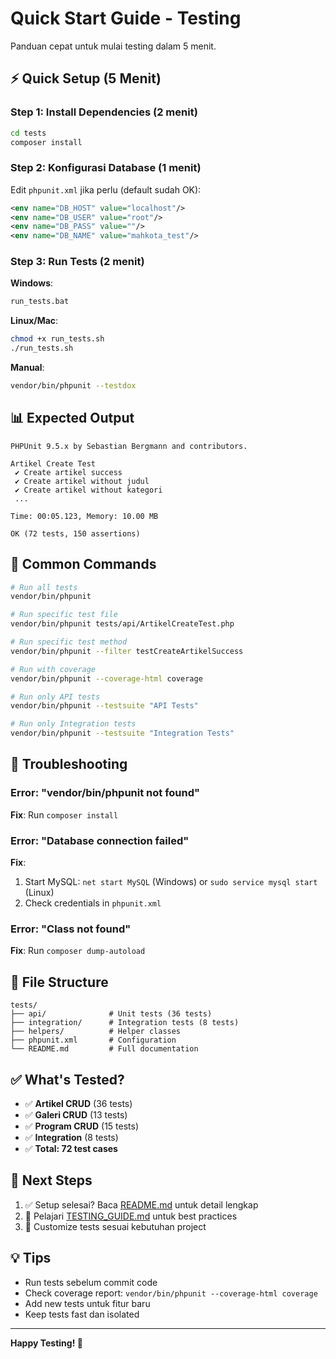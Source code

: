 # Quick Start Guide - Testing

Panduan cepat untuk mulai testing dalam 5 menit.

## ⚡ Quick Setup (5 Menit)

### Step 1: Install Dependencies (2 menit)

```bash
cd tests
composer install
```

### Step 2: Konfigurasi Database (1 menit)

Edit `phpunit.xml` jika perlu (default sudah OK):

```xml
<env name="DB_HOST" value="localhost"/>
<env name="DB_USER" value="root"/>
<env name="DB_PASS" value=""/>
<env name="DB_NAME" value="mahkota_test"/>
```

### Step 3: Run Tests (2 menit)

**Windows**:
```cmd
run_tests.bat
```

**Linux/Mac**:
```bash
chmod +x run_tests.sh
./run_tests.sh
```

**Manual**:
```bash
vendor/bin/phpunit --testdox
```

## 📊 Expected Output

```
PHPUnit 9.5.x by Sebastian Bergmann and contributors.

Artikel Create Test
 ✔ Create artikel success
 ✔ Create artikel without judul
 ✔ Create artikel without kategori
 ...

Time: 00:05.123, Memory: 10.00 MB

OK (72 tests, 150 assertions)
```

## 🎯 Common Commands

```bash
# Run all tests
vendor/bin/phpunit

# Run specific test file
vendor/bin/phpunit tests/api/ArtikelCreateTest.php

# Run specific test method
vendor/bin/phpunit --filter testCreateArtikelSuccess

# Run with coverage
vendor/bin/phpunit --coverage-html coverage

# Run only API tests
vendor/bin/phpunit --testsuite "API Tests"

# Run only Integration tests
vendor/bin/phpunit --testsuite "Integration Tests"
```

## 🐛 Troubleshooting

### Error: "vendor/bin/phpunit not found"
**Fix**: Run `composer install`

### Error: "Database connection failed"
**Fix**: 
1. Start MySQL: `net start MySQL` (Windows) or `sudo service mysql start` (Linux)
2. Check credentials in `phpunit.xml`

### Error: "Class not found"
**Fix**: Run `composer dump-autoload`

## 📁 File Structure

```
tests/
├── api/              # Unit tests (36 tests)
├── integration/      # Integration tests (8 tests)
├── helpers/          # Helper classes
├── phpunit.xml       # Configuration
└── README.md         # Full documentation
```

## ✅ What's Tested?

- ✅ **Artikel CRUD** (36 tests)
- ✅ **Galeri CRUD** (13 tests)
- ✅ **Program CRUD** (15 tests)
- ✅ **Integration** (8 tests)
- ✅ **Total: 72 test cases**

## 🚀 Next Steps

1. ✅ Setup selesai? Baca [README.md](README.md) untuk detail lengkap
2. 📖 Pelajari [TESTING_GUIDE.md](TESTING_GUIDE.md) untuk best practices
3. 🔧 Customize tests sesuai kebutuhan project

## 💡 Tips

- Run tests sebelum commit code
- Check coverage report: `vendor/bin/phpunit --coverage-html coverage`
- Add new tests untuk fitur baru
- Keep tests fast dan isolated

---

**Happy Testing! 🎉**
